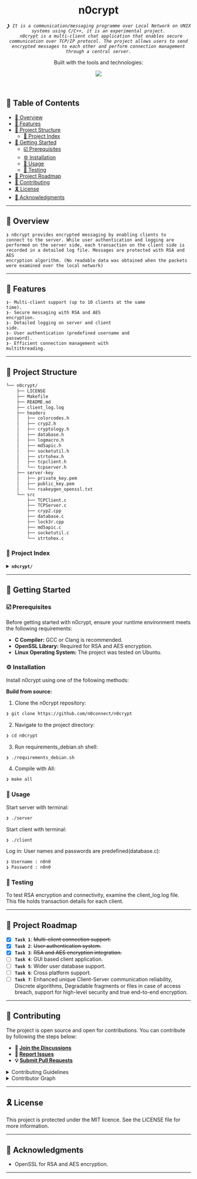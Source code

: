 <p align="center">
  
</p>
<p align="center"><h1 align="center">n0crypt</h1></p>
<p align="center">
	<em><code>❯ It is a communication/messaging programme over Local Network on UNIX systems using C/C++, it is an experimental project.
  n0crypt is a multi-client chat application that enables secure communication over TCP/IP protocol. The project allows users to send encrypted messages to each other and perform connection management through a central server.</code></em>
</p>
<p align="center">
	<!-- Shields.io badges disabled, using skill icons. --></p>
<p align="center">Built with the tools and technologies:</p>
<p align="center">
	<a href="https://skillicons.dev">
		<img src="https://skillicons.dev/icons?i=vscode,c,cpp,md,linux&theme=dark">
	</a></p>
<br>

## 🔗 Table of Contents

- [📍 Overview](#-overview)
- [👾 Features](#-features)
- [📁 Project Structure](#-project-structure)
  - [📂 Project Index](#-project-index)
- [🚀 Getting Started](#-getting-started)
  - [☑️ Prerequisites](#-prerequisites)
  - [⚙️ Installation](#-installation)
  - [🤖 Usage](#🤖-usage)
  - [🧪 Testing](#🧪-testing)
- [📌 Project Roadmap](#-project-roadmap)
- [🔰 Contributing](#-contributing)
- [🎗 License](#-license)
- [🙌 Acknowledgments](#-acknowledgments)

---

## 📍 Overview

<code>❯ n0crypt provides encrypted messaging by enabling clients to connect to the server. While user authentication and logging are performed on the server side, each transaction on the client side is recorded in a detailed log file. Messages are protected with RSA and AES encryption algorithm. (No readable data was obtained when the packets were examined over the local network)</code>

---

## 👾 Features
<code>❯- Multi-client support (up to 10 clients at the same time).</code><br>
<code>❯- Secure messaging with RSA and AES encryption.</code><br>
<code>❯- Detailed logging on server and client side.</code><br>
<code>❯- User authentication (predefined username and password).</code><br>
<code>❯- Efficient connection management with multithreading.</code><br>

---

## 📁 Project Structure

```sh
└── n0crypt/
    ├── LICENSE
    ├── Makefile
    ├── README.md
    ├── client_log.log
    ├── headers
    │   ├── colorcodes.h
    │   ├── cryp2.h
    │   ├── cryptology.h
    │   ├── database.h
    │   ├── logmacro.h
    │   ├── md5apic.h
    │   ├── socketutil.h
    │   ├── strtohex.h
    │   ├── tcpclient.h
    │   └── tcpserver.h
    ├── server-key
    │   ├── private_key.pem
    │   ├── public_key.pem
    │   └── rsakeygen_openssl.txt
    └── src
        ├── TCPClient.c
        ├── TCPServer.c
        ├── cryp2.cpp
        ├── database.c
        ├── lock3r.cpp
        ├── md5apic.c
        ├── socketutil.c
        └── strtohex.c
```


### 📂 Project Index
<details closed>
	<summary><b><code>n0crypt/</code></b></summary>
	<details>
		<summary><b>Makefile</b></summary>
		<blockquote>
			<table>
			<tr>
				<td><b>Makefile</b></td>
				<td>The instruction file used to compile the project.</td>
			</tr>
			</table>
		</blockquote>
	</details>
	<details>
		<summary><b>src</b></summary>
		<blockquote>
			<table>
			<tr>
				<td><b>TCPClient.c</b></td>
				<td>Contains functions necessary for the client side.</td>
			</tr>
			<tr>
				<td><b>TCPServer.c</b></td>
				<td>Contains functions necessary for the server side.</td>
			</tr>
			<tr>
				<td><b>cryp2.cpp</b></td>
				<td>Includes code related to encryption functions.</td>
			</tr>
			<tr>
				<td><b>database.c</b></td>
				<td>Handles user authentication and database functions.</td>
			</tr>
			<tr>
				<td><b>strtohex.c</b></td>
				<td>Handles the conversion of strings to hexadecimal format and back.</td>
			</tr>
			<tr>
				<td><b>lock3r.cpp</b></td>
				<td>Includes code related to encryption or connection management.</td>
			</tr>
			<tr>
				<td><b>md5apic.c</b></td>
				<td>Implements MD5-based hashing functions.</td>
			</tr>
			<tr>
				<td><b>socketutil.c</b></td>
				<td>Manages socket operations and utility functions.</td>
			</tr>
			</table>
		</blockquote>
	</details>
	<details>
		<summary><b>server-key</b></summary>
		<blockquote>
			<table>
			<tr>
				<td><b>rsakeygen_openssl.txt</b></td>
				<td>Commands for generating RSA keys.</td>
			</tr>
			</table>
		</blockquote>
	</details>
	<details>
		<summary><b>headers</b></summary>
		<blockquote>
			<table>
			<tr>
				<td><b>logmacro.h</b></td>
				<td>Macro definitions for logging operations.</td>
			</tr>
			<tr>
				<td><b>cryp2.h</b></td>
				<td>Header file for encryption-related functions.</td>
			</tr>
			<tr>
				<td><b>md5apic.h</b></td>
				<td>Header file for MD5 operations.</td>
			</tr>
			<tr>
				<td><b>strtohex.h</b></td>
				<td>Header file for string and hex conversions.</td>
			</tr>
			<tr>
				<td><b>socketutil.h</b></td>
				<td>Header file for socket operations.</td>
			</tr>
			<tr>
				<td><b>database.h</b></td>
				<td>Header file for database functions.</td>
			</tr>
			<tr>
				<td><b>cryptology.h</b></td>
				<td>Header file for cryptographic operations.</td>
			</tr>
			<tr>
				<td><b>tcpclient.h</b></td>
				<td>Header file for the client side.</td>
			</tr>
			<tr>
				<td><b>tcpserver.h</b></td>
				<td>Header file for the server side.</td>
			</tr>
			<tr>
				<td><b>colorcodes.h</b></td>
				<td>Defines color codes for terminal output.</td>
			</tr>
			</table>
		</blockquote>
	</details>
</details> 

---
## 🚀 Getting Started

### ☑️ Prerequisites

Before getting started with n0crypt, ensure your runtime environment meets the following requirements:

- **C Compiler:** GCC or Clang is recommended.
- **OpenSSL Library:** Required for RSA and AES encryption.
- **Linux Operating System:** The project was tested on Ubuntu.


### ⚙️ Installation

Install n0crypt using one of the following methods:

**Build from source:**

1. Clone the n0crypt repository:
```sh
❯ git clone https://github.com/n0connect/n0crypt
```

2. Navigate to the project directory:
```sh
❯ cd n0crypt
```

3. Run requirements_debian.sh shell:
```sh
❯ ./requirements_debian.sh
```

4. Compile with All:
```sh
❯ make all
```

### 🤖 Usage
Start server with terminal:
```sh
❯ ./server
```
Start client with terminal:
```sh
❯ ./client
```
Log in: User names and passwords are predefined(database.c):
```sh
❯ Username : n0n0
❯ Password : n0n0
```

### 🧪 Testing
To test RSA encryption and connectivity, examine the client_log.log file. This file holds transaction details for each client.

---
## 📌 Project Roadmap

- [X] **`Task 1`**: <strike>Multi-client connection support.</strike>
- [X] **`Task 2`**: <strike>User authentication system.</strike>
- [x] **`Task 3`**: <strike>RSA and AES encryption integration.</strike>
- [ ] **`Task 4`**: GUI based client application.
- [ ] **`Task 5`**: Wider user database support.
- [ ] **`Task 6`**: Cross platform support.
- [ ] **`Task 7`**: Enhanced unique Client-Server communication reliability, Discrete algorithms, Degradable fragments or files in case of access breach, support for high-level security and true end-to-end encryption.

---

## 🔰 Contributing
The project is open source and open for contributions. You can contribute by following the steps below:
- **💬 [Join the Discussions](https://github.com/n0connect/n0crypt/discussions)**
- **🐛 [Report Issues](https://github.com/n0connect/n0crypt/issues)**
- **💡 [Submit Pull Requests](https://github.com/n0connect/n0crypt/blob/main/CONTRIBUTING.md)**

<details closed>
<summary>Contributing Guidelines</summary>

1. **Fork the Repository**: Start by forking the project repository to your github account.
2. **Clone Locally**: Clone the forked repository to your local machine using a git client.
   ```sh
   git clone https://github.com/n0connect/n0crypt
   ```
3. **Create a New Branch**: Always work on a new branch, giving it a descriptive name.
   ```sh
   git checkout -b new-feature-x
   ```
4. **Make Your Changes**: Develop and test your changes locally.
5. **Commit Your Changes**: Commit with a clear message describing your updates.
   ```sh
   git commit -m 'Implemented new feature x.'
   ```
6. **Push to github**: Push the changes to your forked repository.
   ```sh
   git push origin new-feature-x
   ```
7. **Submit a Pull Request**: Create a PR against the original project repository. Clearly describe the changes and their motivations.
8. **Review**: Once your PR is reviewed and approved, it will be merged into the main branch. Congratulations on your contribution!
</details>

<details closed>
<summary>Contributor Graph</summary>
<br>
<p align="left">
   <a href="https://github.com{/n0connect/n0crypt/}graphs/contributors">
      <img src="https://contrib.rocks/image?repo=n0connect/n0crypt">
   </a>
</p>
</details>

---

## 🎗 License

This project is protected under the MIT licence. See the LICENSE file for more information.

---

## 🙌 Acknowledgments

- OpenSSL for RSA and AES encryption.

---

